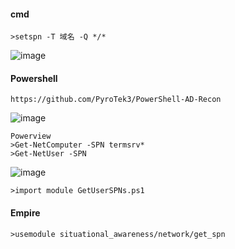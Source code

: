 #### cmd
	>setspn -T 域名 -Q */*
![image](/assets/Pentest_Note/master/img/375.png)
#### Powershell
	https://github.com/PyroTek3/PowerShell-AD-Recon
![image](/assets/Pentest_Note/master/img/376.png)

	Powerview
	>Get-NetComputer -SPN termsrv*
	>Get-NetUser -SPN
![image](/assets/Pentest_Note/master/img/377.png)

	>import module GetUserSPNs.ps1
#### Empire
	>usemodule situational_awareness/network/get_spn
